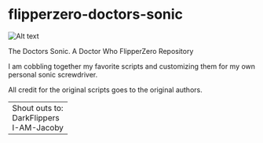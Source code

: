# flipperzero-doctors-sonic
<html>
<img src="https://upload.wikimedia.org/wikipedia/en/8/80/Versions_of_the_Doctor.jpg" alt="Alt text" title="Optional title">

The Doctors Sonic. A Doctor Who FlipperZero Repository

I am cobbling together my favorite scripts and customizing them for my own personal sonic screwdriver. 

All credit for the original scripts goes to the original authors.

<table class="centered"
</table>
<tr><td>Shout outs to:<br>
DarkFlippers<br>
I-AM-Jacoby<br></td><tr>
<center>
</html>


